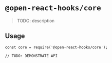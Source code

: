 # `@open-react-hooks/core`

> TODO: description

## Usage

```
const core = require('@open-react-hooks/core');

// TODO: DEMONSTRATE API
```
